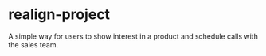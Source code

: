 # realign-project
A simple way for users to show interest in a product and schedule calls with the sales team.
